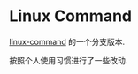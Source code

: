 # Linux Command

[linux-command](https://github.com/jaywcjlove/linux-command) 的一个分支版本.

按照个人使用习惯进行了一些改动.
